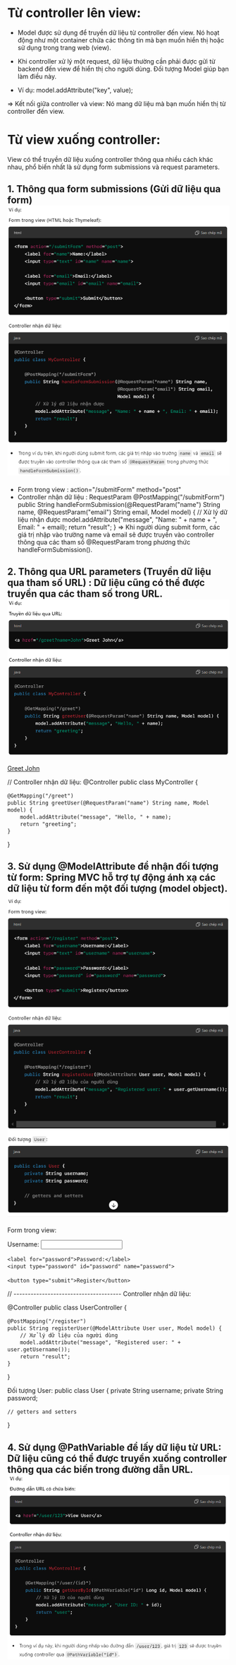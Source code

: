 # Từ controller lên view:

- Model được sử dụng để truyền dữ liệu từ controller đến view. Nó hoạt động như một container chứa các thông tin mà bạn muốn hiển thị hoặc sử dụng trong trang web (view).

- Khi controller xử lý một request, dữ liệu thường cần phải được gửi từ backend đến view để hiển thị cho người dùng. Đối tượng Model giúp bạn làm điều này.

- Ví dụ:
  model.addAttribute("key", value);

<p th:text="${message}"></p>
<p th:text="${message2}"></p>

=> Kết nối giữa controller và view: Nó mang dữ liệu mà bạn muốn hiển thị từ controller đến view.

# Từ view xuống controller:

View có thể truyền dữ liệu xuống controller thông qua nhiều cách khác nhau, phổ biến nhất là sử dụng form submissions và request parameters.

## 1. Thông qua form submissions (Gửi dữ liệu qua form) ![alt text](image-1.png)

- Form trong view : action="/submitForm" method="post"
- Controller nhận dữ liệu : RequestParam
  @PostMapping("/submitForm")
  public String handleFormSubmission(@RequestParam("name") String name,
  @RequestParam("email") String email,
  Model model) {
  // Xử lý dữ liệu nhận được
  model.addAttribute("message", "Name: " + name + ", Email: " + email);
  return "result";
  }
  => Khi người dùng submit form, các giá trị nhập vào trường name và email sẽ được truyền vào controller thông qua các tham số @RequestParam trong phương thức handleFormSubmission().

## 2. Thông qua URL parameters (Truyền dữ liệu qua tham số URL) : Dữ liệu cũng có thể được truyền qua các tham số trong URL. ![alt text](image.png)

<a href="/greet?name=John">Greet John</a>

// Controller nhận dữ liệu:
@Controller
public class MyController {

    @GetMapping("/greet")
    public String greetUser(@RequestParam("name") String name, Model model) {
        model.addAttribute("message", "Hello, " + name);
        return "greeting";
    }

}

## 3. Sử dụng @ModelAttribute để nhận đối tượng từ form: Spring MVC hỗ trợ tự động ánh xạ các dữ liệu từ form đến một đối tượng (model object). ![alt text](image-2.png)

Form trong view:

<form action="/register" method="post">
    <label for="username">Username:</label>
    <input type="text" id="username" name="username">

    <label for="password">Password:</label>
    <input type="password" id="password" name="password">

    <button type="submit">Register</button>

</form>

// --------------------------------------
Controller nhận dữ liệu:

@Controller
public class UserController {

    @PostMapping("/register")
    public String registerUser(@ModelAttribute User user, Model model) {
        // Xử lý dữ liệu của người dùng
        model.addAttribute("message", "Registered user: " + user.getUsername());
        return "result";
    }

}

Đối tượng User:
public class User {
private String username;
private String password;

    // getters and setters

}

## 4. Sử dụng @PathVariable để lấy dữ liệu từ URL: Dữ liệu cũng có thể được truyền xuống controller thông qua các biến trong đường dẫn URL. ![alt text](image-3.png)
